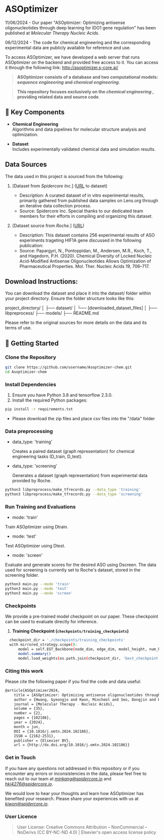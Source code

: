 # ASOptimizer

11/06/2024 - Our paper "ASOptimizer: Optimizing antisense oligonucleotides through deep learning for IDO1 gene regulation" has been published at *Molecular Therapy Nucleic Acids*.

06/12/2024 - The code for chemical engineering and the corresponding experimental data are publicly available for reference and use.

To access ASOptimizer, we have developed a web server that runs ASOptimizer on the backend and provided free access to it. You can access it through the following link: http://asoptimizer.s-core.ai/

> **ASOptimizer consists of a database and two computational models: *sequence engineering* and *chemical engineering***.

> **This repository focuses exclusively on the *chemical engineering* , providing related data and source code**.

## 📂 Key Components

- **Chemical Engineering**  
  Algorithms and data pipelines for molecular structure analysis and optimization.

- **Dataset**  
  Includes experimentally validated chemical data and simulation results.

## Data Sources
The data used in this project is sourced from the following:

1. [Dataset from *Spidercore Inc.*] ([URL](https://drive.google.com/drive/folders/1kn9G7DFfsDhsuzvTEOx7dswdKX76SZId?usp=sharing) to dataset)  
   - Description: A curated dataset of in vitro experimental results, primarily gathered from published data samples on Lens.org through an iterative data collection process.
   - Source: Spidercore Inc. Special thanks to our dedicated team members for their efforts in compiling and organizing this dataset.  

2. [Dataset source from *Roche.*] ([URL](https://www.sciencedirect.com/science/article/pii/S2162253119304068))  
   - Description: This dataset contains 256 experimental results of ASO experiments trageting HIF1A gene discussed in the following publication:
   - Source: Papargyri, N., Pontoppidan, M., Andersen, M.R., Koch, T., and Hagedorn, P.H.
(2020). Chemical Diversity of Locked Nucleic Acid-Modified Antisense
Oligonucleotides Allows Optimization of Pharmaceutical Properties. Mol. Ther.
Nucleic Acids 19, 706–717.

## Download Instructions:
You can download the dataset and place it into the dataset/ folder within your project directory. Ensure the folder structure looks like this:

project_directory/
│
├── dataset/
│   └── [downloaded_dataset_files]
│
├── libpreprocess/
├── models/
├── README.md


Please refer to the original sources for more details on the data and its terms of use.

## 🚀 Getting Started

### Clone the Repository
```bash
git clone https://github.com/username/Asoptimizer-chem.git
cd Asoptimizer-chem
```

###  Install Dependencies
1. Ensure you have Python 3.8 and tensorflow 2.3.0.
2. Install the required Python packages:

```bash
pip install -r requirements.txt
```
- Please download the zip files and place csv files into the "/data" folder

### Data preprocessing
- data_type: 'training'

  Creates a paired dataset (graph representation) for chemical engineering tasks (D_train, D_test).

- data_type: 'screening'
  
  Generates a dataset (graph representation) from experimental data provided by Roche.
  
```bash
python3 libpreprocess/make_tfrecords.py --data_type 'training'
python3 libpreprocess/make_tfrecords.py --data_type 'screening'
```

### Run Training and Evaluations

- mode: 'train'

Train ASOptimizer using Dtrain.

- mode: 'test'

Test ASOptimizer using Dtest.

- mode: 'screen'

Evaluate and generate scores for the desired ASO using Dscreen. The data used for screening is currently set to Roche's dataset, stored in the screening folder.

```bash
python3 main.py --mode 'train'
python3 main.py --mode 'test'
python3 main.py --mode 'screen'
```

### Checkpoints
We provide a pre-trained model checkpoint on our paper. These checkpoint can be used to evaluate directly for inference.  

1. **Training Checkpoint (`checkpoints/training_checkpoints`)**  
```bash
  checkpoint_dir = './checkpoints/training_checkpoints'
  with mirrored_strategy.scope():
      model = self.EGT_Backbone(node_dim, edge_dim, model_height, num_head, num_vnode,max_length)
      model.summary()
      model.load_weights(os.path.join(checkpoint_dir, 'best_checkpoint'))
```

### Citing this work
Please cite the following paper if you find the code and data useful:
```bash
@article{ASOptimizer2024, 
    title = {ASOptimizer: Optimizing antisense oligonucleotides through deep learning for IDO1 gene regulation}, 
    author = {Hwang, Gyeongjo and Kwon, Mincheol and Seo, Dongjin and Kim, Dae Hoon and Lee, Daehwan and Lee, Kiwon and Kim, Eunyoung and Kang, Mingeun and Ryu, Jin-Hyeob}, 
    journal = {Molecular Therapy - Nucleic Acids}, 
    volume = {35}, 
    number = {2}, 
    pages = {102186}, 
    year = {2024}, 
    month = jun, 
    DOI = {10.1016/j.omtn.2024.102186}, 
    ISSN = {2162-2531}, 
    publisher = {Elsevier BV}, 
    url = {http://dx.doi.org/10.1016/j.omtn.2024.102186}}   
```

### Get in Touch
If you have any questions not addressed in this repository or if you encounter any errors or inconsistencies in the data, please feel free to reach out to our team at *minkang@spidercore.io* and *hkj4276@spidercore.io*.

We would love to hear your thoughts and learn how ASOptimizer has benefited your research. Please share your experiences with us at *kiwon@spidercore.io*.

### User Licence
> User License: Creative Commons Attribution – NonCommercial – NoDerivs (CC BY-NC-ND 4.0) | Elsevier's open access license policy